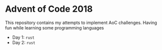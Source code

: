 # Advent of Code 2018

This repository contains my attempts to implement AoC challenges.
Having fun while learning some programming languages

- Day 1: `rust`
- Day 2: `rust`
